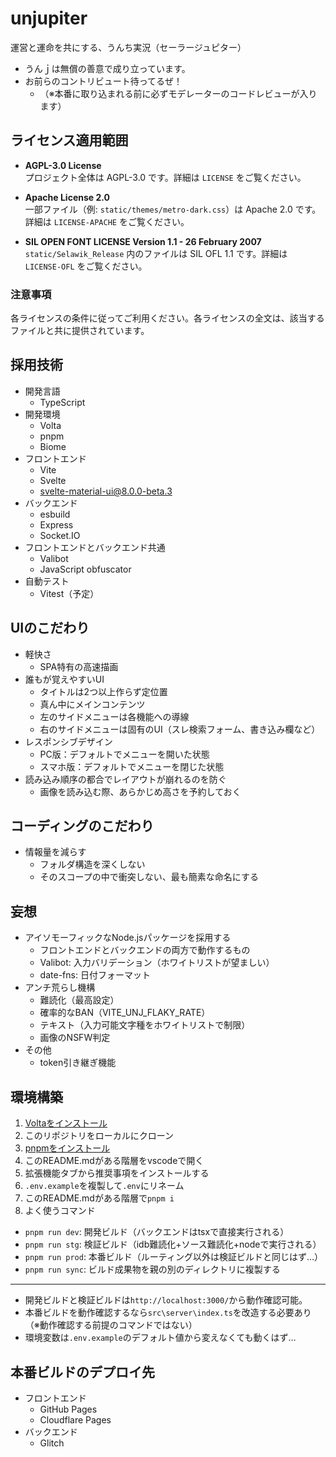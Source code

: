 # unjupiter
運営と運命を共にする、うんち実況（セーラージュピター）

- うんｊは無償の善意で成り立っています。
- お前らのコントリビュート待ってるぜ！
  - （※本番に取り込まれる前に必ずモデレーターのコードレビューが入ります）

## ライセンス適用範囲
- **AGPL-3.0 License**  
  プロジェクト全体は AGPL-3.0 です。詳細は `LICENSE` をご覧ください。

- **Apache License 2.0**  
  一部ファイル（例: `static/themes/metro-dark.css`）は Apache 2.0 です。詳細は `LICENSE-APACHE` をご覧ください。

- **SIL OPEN FONT LICENSE Version 1.1 - 26 February 2007**  
  `static/Selawik_Release` 内のファイルは SIL OFL 1.1 です。詳細は `LICENSE-OFL` をご覧ください。

### 注意事項
各ライセンスの条件に従ってご利用ください。各ライセンスの全文は、該当するファイルと共に提供されています。

## 採用技術
- 開発言語
  - TypeScript
- 開発環境
  - Volta
  - pnpm
  - Biome
- フロントエンド
  - Vite
  - Svelte
  - svelte-material-ui@8.0.0-beta.3
- バックエンド
  - esbuild
  - Express
  - Socket.IO
- フロントエンドとバックエンド共通
  - Valibot
  - JavaScript obfuscator
- 自動テスト
  - Vitest（予定）

## UIのこだわり
- 軽快さ
  - SPA特有の高速描画
- 誰もが覚えやすいUI
  - タイトルは2つ以上作らず定位置
  - 真ん中にメインコンテンツ
  - 左のサイドメニューは各機能への導線
  - 右のサイドメニューは固有のUI（スレ検索フォーム、書き込み欄など）
- レスポンシブデザイン
  - PC版：デフォルトでメニューを開いた状態
  - スマホ版：デフォルトでメニューを閉じた状態
- 読み込み順序の都合でレイアウトが崩れるのを防ぐ
  - 画像を読み込む際、あらかじめ高さを予約しておく

## コーディングのこだわり
- 情報量を減らす
  - フォルダ構造を深くしない
  - そのスコープの中で衝突しない、最も簡素な命名にする

## 妄想
- アイソモーフィックなNode.jsパッケージを採用する
  - フロントエンドとバックエンドの両方で動作するもの
  - Valibot: 入力バリデーション（ホワイトリストが望ましい）
  - date-fns: 日付フォーマット
- アンチ荒らし機構
  - 難読化（最高設定）
  - 確率的なBAN（VITE_UNJ_FLAKY_RATE）
  - テキスト（入力可能文字種をホワイトリストで制限）
  - 画像のNSFW判定
- その他
  - token引き継ぎ機能

## 環境構築
1. [Voltaをインストール](https://docs.volta.sh/guide/getting-started)
1. このリポジトリをローカルにクローン
1. [pnpmをインストール](https://pnpm.io/ja/installation)
1. このREADME.mdがある階層をvscodeで開く
1. 拡張機能タブから推奨事項をインストールする
1. `.env.example`を複製して`.env`にリネーム
1. このREADME.mdがある階層で`pnpm i`
1. よく使うコマンド
  - `pnpm run dev`: 開発ビルド（バックエンドはtsxで直接実行される）
  - `pnpm run stg`: 検証ビルド（idb難読化+ソース難読化+nodeで実行される）
  - `pnpm run prod`: 本番ビルド（ルーティング以外は検証ビルドと同じはず…）
  - `pnpm run sync`: ビルド成果物を親の別のディレクトリに複製する

---

- 開発ビルドと検証ビルドは`http://localhost:3000/`から動作確認可能。
- 本番ビルドを動作確認するなら`src\server\index.ts`を改造する必要あり（※動作確認する前提のコマンドではない）
- 環境変数は`.env.example`のデフォルト値から変えなくても動くはず…

## 本番ビルドのデプロイ先
- フロントエンド
  - GitHub Pages
  - Cloudflare Pages
- バックエンド
  - Glitch